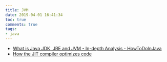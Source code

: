 ```yaml
---
title: JVM
date: 2019-04-01 16:41:34
toc: true
comments: true
tags:
- java
---
```


- [What is Java JDK, JRE and JVM - In-depth Analysis - HowToDoInJava](https://howtodoinjava.com/java/basics/jdk-jre-jvm/)
- [How the JIT compiler optimizes code](https://www.ibm.com/support/knowledgecenter/en/SSYKE2_8.0.0/com.ibm.java.vm.80.doc/docs/jit_optimize.html)